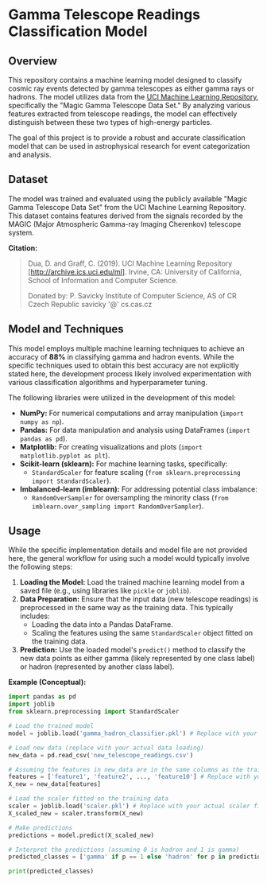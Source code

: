 # Gamma Telescope Readings Classification Model

## Overview

This repository contains a machine learning model designed to classify cosmic ray events detected by gamma telescopes as either gamma rays or hadrons. The model utilizes data from the [UCI Machine Learning Repository](http://archive.ics.uci.edu/ml), specifically the "Magic Gamma Telescope Data Set." By analyzing various features extracted from telescope readings, the model can effectively distinguish between these two types of high-energy particles.

The goal of this project is to provide a robust and accurate classification model that can be used in astrophysical research for event categorization and analysis.

## Dataset

The model was trained and evaluated using the publicly available "Magic Gamma Telescope Data Set" from the UCI Machine Learning Repository. This dataset contains features derived from the signals recorded by the MAGIC (Major Atmospheric Gamma-ray Imaging Cherenkov) telescope system.

**Citation:**

> Dua, D. and Graff, C. (2019). UCI Machine Learning Repository [http://archive.ics.uci.edu/ml]. Irvine, CA: University of California, School of Information and Computer Science.
>
> Donated by: P. Savicky Institute of Computer Science, AS of CR Czech Republic savicky '@' cs.cas.cz

## Model and Techniques

This model employs multiple machine learning techniques to achieve an accuracy of **88%** in classifying gamma and hadron events. While the specific techniques used to obtain this best accuracy are not explicitly stated here, the development process likely involved experimentation with various classification algorithms and hyperparameter tuning.

The following libraries were utilized in the development of this model:

* **NumPy:** For numerical computations and array manipulation (`import numpy as np`).
* **Pandas:** For data manipulation and analysis using DataFrames (`import pandas as pd`).
* **Matplotlib:** For creating visualizations and plots (`import matplotlib.pyplot as plt`).
* **Scikit-learn (sklearn):** For machine learning tasks, specifically:
    * `StandardScaler` for feature scaling (`from sklearn.preprocessing import StandardScaler`).
* **Imbalanced-learn (imblearn):** For addressing potential class imbalance:
    * `RandomOverSampler` for oversampling the minority class (`from imblearn.over_sampling import RandomOverSampler`).

## Usage

While the specific implementation details and model file are not provided here, the general workflow for using such a model would typically involve the following steps:

1.  **Loading the Model:** Load the trained machine learning model from a saved file (e.g., using libraries like `pickle` or `joblib`).
2.  **Data Preparation:** Ensure that the input data (new telescope readings) is preprocessed in the same way as the training data. This typically includes:
    * Loading the data into a Pandas DataFrame.
    * Scaling the features using the same `StandardScaler` object fitted on the training data.
3.  **Prediction:** Use the loaded model's `predict()` method to classify the new data points as either gamma (likely represented by one class label) or hadron (represented by another class label).

**Example (Conceptual):**

```python
import pandas as pd
import joblib
from sklearn.preprocessing import StandardScaler

# Load the trained model
model = joblib.load('gamma_hadron_classifier.pkl') # Replace with your actual model file

# Load new data (replace with your actual data loading)
new_data = pd.read_csv('new_telescope_readings.csv')

# Assuming the features in new_data are in the same columns as the training data
features = ['feature1', 'feature2', ..., 'feature10'] # Replace with your actual feature names
X_new = new_data[features]

# Load the scaler fitted on the training data
scaler = joblib.load('scaler.pkl') # Replace with your actual scaler file
X_scaled_new = scaler.transform(X_new)

# Make predictions
predictions = model.predict(X_scaled_new)

# Interpret the predictions (assuming 0 is hadron and 1 is gamma)
predicted_classes = ['gamma' if p == 1 else 'hadron' for p in predictions]

print(predicted_classes)
